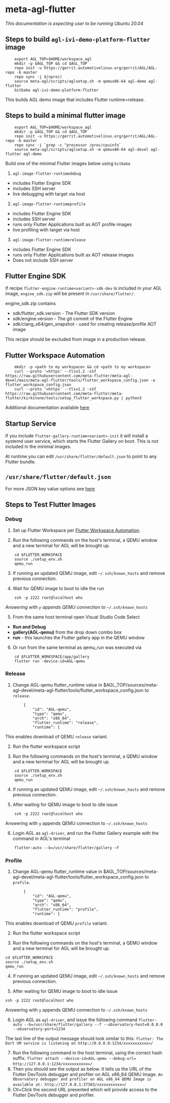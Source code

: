 # meta-agl-flutter

_This documentation is expecting user to be running Ubuntu 20.04_

## Steps to build `agl-ivi-demo-platform-flutter` image

```
    export AGL_TOP=$HOME/workspace_agl
    mkdir -p $AGL_TOP && cd $AGL_TOP
    repo init -u https://gerrit.automotivelinux.org/gerrit/AGL/AGL-repo -b master
    repo sync -j $(nproc)
    source meta-agl/scripts/aglsetup.sh -m qemux86-64 agl-demo agl-flutter
    bitbake agl-ivi-demo-platform-flutter
```

This builds AGL demo image that includes Flutter runtime=release.


## Steps to build a minimal flutter image

```
    export AGL_TOP=$HOME/workspace_agl
    mkdir -p $AGL_TOP && cd $AGL_TOP
    repo init -u https://gerrit.automotivelinux.org/gerrit/AGL/AGL-repo -b master
    repo sync -j `grep -c ^processor /proc/cpuinfo`
    source meta-agl/scripts/aglsetup.sh -m qemux86-64 agl-devel agl-flutter agl-demo
```

Build one of the minimal Flutter images below using `bitbake`

1. `agl-image-flutter-runtimedebug`
  * includes Flutter Engine SDK
  * includes SSH server
  * live debugging with target via host

2. `agl-image-flutter-runtimeprofile`
  * includes Flutter Engine SDK
  * includes SSH server
  * runs only Flutter Applications built as AOT profile images
  * live profiling with target via host

3. `agl-image-flutter-runtimerelease`
  * includes Flutter Engine SDK
  * runs only Flutter Applications built as AOT release images
  * Does not include SSH server


## Flutter Engine SDK

If recipe `flutter-engine-runtime<variant>-sdk-dev` is included in your AGL image, `engine_sdk.zip` will be present in `/usr/share/flutter/`.

engine_sdk.zip contains
* sdk/flutter_sdk.version - The Flutter SDK version
* sdk/engine.version - The git commit of the Flutter Engine
* sdk/clang_x64/gen_snapshot - used for creating release/profile AOT image

This recipe should be excluded from image in a production release.


## Flutter Workspace Automation

```
    mkdir -p <path to my workspace> && cd <path to my workspace>
    curl --proto '=https' --tlsv1.2 -sSf https://raw.githubusercontent.com/meta-flutter/meta-agl-devel/main/meta-agl-flutter/tools/flutter_workspace_config.json -o flutter_workspace_config.json
    curl --proto '=https' --tlsv1.2 -sSf https://raw.githubusercontent.com/meta-flutter/meta-flutter/kirkstone/tools/setup_flutter_workspace.py | python3
```

Additional documentation available [here](https://github.com/meta-flutter/meta-flutter/tree/kirkstone/tools#flutter-workspace-automation)


## Startup Service

If you include `flutter-gallery-runtime<variant>-init` it will install a systemd user service, which starts the Flutter Gallery on boot.  This is not included in the minimal images.

At runtime you can edit `/usr/share/flutter/default.json` to point to any Flutter bundle.


## `/usr/share/flutter/default.json`

For more JSON key value options see [here](https://github.com/toyota-connected/ivi-homescreen/blob/agl/README.md#json-configuration-keys)


## Steps to Test Flutter Images

### Debug

1. Set up Flutter Workspace per [Flutter Workspace Automation](#flutter-workspace-automation).

2. Run  the following commands on the host's terminal, a QEMU window and a new terminal for AGL will be brought up.

```
    cd $FLUTTER_WORKSPACE
    source ./setup_env.sh
    qemu_run
```

3. If running an updated QEMU image, edit `~/.ssh/known_hosts` and remove previous connection.

4. Wait for QEMU image to boot to idle the run
```
    ssh -p 2222 root@localhost who
```
_Answering with `y` appends QEMU connection to `~/.ssh/known_hosts`_

5.  From the same host terminal open Visual Studio Code Select
   * **Run and Debug**
   * **gallery(AGL-qemu)** from the drop down combo box
   * **run** - this launches the Flutter gallery app in the QEMU window​

6.  Or run from the same terminal as qemu_run was executed via
```
    cd $FLUTTER_WORKSPACE/app/gallery
    flutter run -device-id=AGL-qemu
```


### Release

1.  Change AGL-qemu flutter_runtime value in $AGL_TOP/sources/meta-agl-devel/meta-agl-flutter/tools/flutter_workspace_config.json to `release`.

```
		{
			"id": "AGL-qemu",
			"type": "qemu",
			"arch": "x86_64",
			"flutter_runtime": "release",
			"runtime": {
```

This enables download of QEMU `release` variant.

2. Run the flutter workspace script
   
3. Run  the following commands on the host's terminal, a QEMU window and a new terminal for AGL will be brought up.

```
    cd $FLUTTER_WORKSPACE
    source ./setup_env.sh
    qemu_run
```

4. If running an updated QEMU image, edit `~/.ssh/known_hosts` and remove previous connection.

5. After waiting for QEMU image to boot to idle issue
```
    ssh -p 2222 root@localhost who
```
Answering with `y` appends QEMU connection to `~/.ssh/known_hosts`

6.  Login AGL as `agl-driver`, and run the Flutter Gallery example with the command in AGL's terminal
```
	flutter-auto --b=/usr/share/flutter/gallery –f
```


### Profile

1.  Change AGL-qemu flutter_runtime value in $AGL_TOP/sources/meta-agl-devel/meta-agl-flutter/tools/flutter_workspace_config.json to `profile`.

```
		{
			"id": "AGL-qemu",
			"type": "qemu",
			"arch": "x86_64",
			"flutter_runtime": "profile",
			"runtime": {
```

This enables download of QEMU `profile` variant.

2. Run the flutter workspace script

3. Run  the following commands on the host's terminal, a QEMU window and a new terminal for AGL will be brought up.

``` 
cd $FLUTTER_WORKSPACE
source ./setup_env.sh
qemu_run
```

4. If running an updated QEMU image, edit `~/.ssh/known_hosts` and remove previous connection.

5. After waiting for QEMU image to boot to idle issue
```
ssh -p 2222 root@localhost who
```
Answering with `y` appends QEMU connection to `~/.ssh/known_hosts`

6.  Login AGL as `agl-driver`, and issue the following command
 `flutter-auto --b=/usr/share/flutter/gallery --f --observatory-host=0.0.0.0 --observatory-port=1234`

The last line of the output message should look similar to this:
`flutter: The Dart VM service is listening on http://0.0.0.0:1234/xxxxxxxxxxx=/`

7. Run the following command in the host terminal, using the correct hash suffix.
	`flutter attach --device-id=AGL-qemu --debug-url=	http://127.0.0.1:1234/xxxxxxxxxxx=/` 
​
8.   Then you should see the output as below. It tells us the URL of the Flutter DevTools debugger and profiler on AGL x86_64 QEMU Image.
`An Observatory debugger and profiler on AGL x86_64 QEMU Image is available at: http://127.0.0.1:37383/xxxxxxxxxxx=/`
​
9.  Ctl+Click the second URL presented which will provide access to the Flutter DevTools debugger and profiler.
